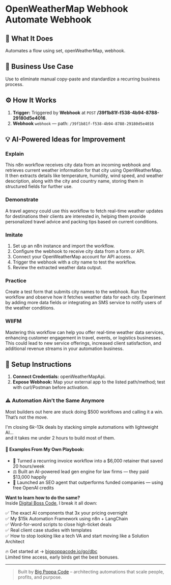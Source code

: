 # OpenWeatherMap Webhook Automate Webhook
  ## 🚀 What It Does
  Automates a flow using set, openWeatherMap, webhook.
  
  ## 💼 Business Use Case
  Use to eliminate manual copy-paste and standardize a recurring business process.
  
  ## ⚙️ How It Works
  1. **Trigger:** Triggered by **Webhook** at `POST` **/39f1b81f-f538-4b94-8788-29180d5e4016**.
  2. **Webhook** `webhook` — path: `/39f1b81f-f538-4b94-8788-29180d5e4016`
  
  ## 💡 AI-Powered Ideas for Improvement
  ### Explain
This n8n workflow receives city data from an incoming webhook and retrieves current weather information for that city using OpenWeatherMap. It then extracts details like temperature, humidity, wind speed, and weather description, along with the city and country name, storing them in structured fields for further use.

### Demonstrate
A travel agency could use this workflow to fetch real-time weather updates for destinations their clients are interested in, helping them provide personalized travel advice and packing tips based on current conditions.

### Imitate
1. Set up an n8n instance and import the workflow.
2. Configure the webhook to receive city data from a form or API.
3. Connect your OpenWeatherMap account for API access.
4. Trigger the webhook with a city name to test the workflow.
5. Review the extracted weather data output.

### Practice
Create a test form that submits city names to the webhook. Run the workflow and observe how it fetches weather data for each city. Experiment by adding more data fields or integrating an SMS service to notify users of the weather conditions.

### WIIFM
Mastering this workflow can help you offer real-time weather data services, enhancing customer engagement in travel, events, or logistics businesses. This could lead to new service offerings, increased client satisfaction, and additional revenue streams in your automation business.
  
  ## 🔧 Setup Instructions
  1. **Connect Credentials:** openWeatherMapApi.
2. **Expose Webhook:** Map your external app to the listed path/method; test with curl/Postman before activation.
  
### ⚠️ Automation Ain’t the Same Anymore

Most builders out here are stuck doing $500 workflows and calling it a win.  
That’s not the move.  

I'm closing $6k–$13k deals by stacking simple automations with lightweight AI...  
and it takes me under 2 hours to build most of them.

#### 🧠 Examples From My Own Playbook:
- 🔁 Turned a recurring invoice workflow into a $6,000 retainer that saved 20 hours/week  
- ⚖️ Built an AI-powered lead gen engine for law firms — they paid $13,000 happily  
- 🚀 Launched an SEO agent that outperforms funded companies — using free OpenAI credits  

**Want to learn how to do the same?**  
Inside [Digital Boss Code](https://bigpoppacode.io/go/dbc), I break it all down:

✅ The exact AI components that 3x your pricing overnight  
✅ My $15k Automation Framework using n8n + LangChain  
✅ Word-for-word scripts to close high-ticket deals  
✅ Real client case studies with templates  
✅ How to stop looking like a tech VA and start moving like a Solution Architect  

🔥 Get started at → [bigpoppacode.io/go/dbc](https://bigpoppacode.io/go/dbc)  
Limited time access, early birds get the best bonuses.

---
> Built by [Big Poppa Code](https://bigpoppacode.io) – architecting automations that scale people, profits, and purpose.
  
